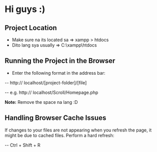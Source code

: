 # Hi guys :)

## Project Location
- Make sure na its located sa => xampp > htdocs
- Dito lang sya usually => C:\xampp\htdocs

## Running the Project in the Browser

- Enter the following format in the address bar:

-- http:// localhost/[project-folder]/[file]

-- e.g. http:// localhost/Scroll/Homepage.php

**Note:** Remove the space na lang :D

## Handling Browser Cache Issues

If changes to your files are not appearing when you refresh the page, it might be due to cached files.
Perform a hard refresh:

-- Ctrl + Shift + R

   

